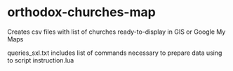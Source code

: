 # orthodox-churches-map
Creates csv files with list of churches ready-to-display in GIS or Google My Maps

queries_sxl.txt includes list of commands necessary to prepare data using to script instruction.lua
